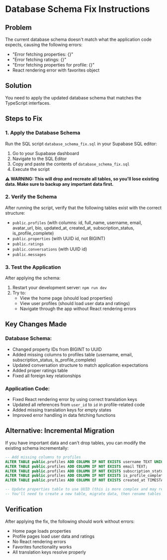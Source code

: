 # Database Schema Fix Instructions

## Problem
The current database schema doesn't match what the application code expects, causing the following errors:
- "Error fetching properties: {}"
- "Error fetching ratings: {}"
- "Error fetching properties for profile: {}"
- React rendering error with favorites object

## Solution
You need to apply the updated database schema that matches the TypeScript interfaces.

## Steps to Fix

### 1. Apply the Database Schema
Run the SQL script `database_schema_fix.sql` in your Supabase SQL editor:

1. Go to your Supabase dashboard
2. Navigate to the SQL Editor
3. Copy and paste the contents of `database_schema_fix.sql`
4. Execute the script

**⚠️ WARNING: This will drop and recreate all tables, so you'll lose existing data. Make sure to backup any important data first.**

### 2. Verify the Schema
After running the script, verify that the following tables exist with the correct structure:

- `public.profiles` (with columns: id, full_name, username, email, avatar_url, bio, updated_at, created_at, subscription_status, is_profile_complete)
- `public.properties` (with UUID id, not BIGINT)
- `public.ratings`
- `public.conversations` (with UUID id)
- `public.messages`

### 3. Test the Application
After applying the schema:

1. Restart your development server: `npm run dev`
2. Try to:
   - View the home page (should load properties)
   - View user profiles (should load user data and ratings)
   - Navigate through the app without React rendering errors

## Key Changes Made

### Database Schema:
- Changed property IDs from BIGINT to UUID
- Added missing columns to profiles table (username, email, subscription_status, is_profile_complete)
- Updated conversation structure to match application expectations
- Added proper ratings table
- Fixed all foreign key relationships

### Application Code:
- Fixed React rendering error by using correct translation keys
- Updated all references from `user_id` to `id` in profile-related code
- Added missing translation keys for empty states
- Improved error handling in data fetching functions

## Alternative: Incremental Migration
If you have important data and can't drop tables, you can modify the existing schema incrementally:

```sql
-- Add missing columns to profiles
ALTER TABLE public.profiles ADD COLUMN IF NOT EXISTS username TEXT UNIQUE;
ALTER TABLE public.profiles ADD COLUMN IF NOT EXISTS email TEXT;
ALTER TABLE public.profiles ADD COLUMN IF NOT EXISTS subscription_status TEXT DEFAULT 'inactive';
ALTER TABLE public.profiles ADD COLUMN IF NOT EXISTS is_profile_complete BOOLEAN DEFAULT FALSE;
ALTER TABLE public.profiles ADD COLUMN IF NOT EXISTS created_at TIMESTAMPTZ DEFAULT NOW();

-- Update properties table to use UUID (this is more complex and may require data migration)
-- You'll need to create a new table, migrate data, then rename tables
```

## Verification
After applying the fix, the following should work without errors:
- Home page loads properties
- Profile pages load user data and ratings
- No React rendering errors
- Favorites functionality works
- All translation keys resolve properly